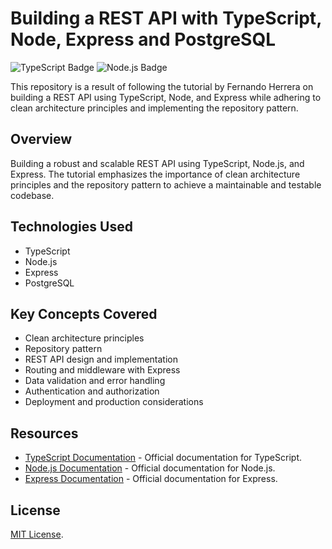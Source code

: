 # Building a REST API with TypeScript, Node, Express and PostgreSQL

  <img src="https://img.shields.io/badge/TypeScript-007ACC?logo=typescript" alt="TypeScript Badge">
  <img src="https://img.shields.io/badge/Node.js-339933?logo=node.js" alt="Node.js Badge">

This repository is a result of following the tutorial by Fernando Herrera on building a REST API using TypeScript, Node, and Express while adhering to clean architecture principles and implementing the repository pattern.

## Overview

Building a robust and scalable REST API using TypeScript, Node.js, and Express. The tutorial emphasizes the importance of clean architecture principles and the repository pattern to achieve a maintainable and testable codebase.

## Technologies Used

- TypeScript
- Node.js
- Express
- PostgreSQL

## Key Concepts Covered

- Clean architecture principles
- Repository pattern
- REST API design and implementation
- Routing and middleware with Express
- Data validation and error handling
- Authentication and authorization
- Deployment and production considerations

## Resources

- [TypeScript Documentation](https://www.typescriptlang.org/docs) - Official documentation for TypeScript.
- [Node.js Documentation](https://nodejs.org/en/docs) - Official documentation for Node.js.
- [Express Documentation](https://expressjs.com/en/4x/api.html) - Official documentation for Express.

## License

[MIT License](LICENSE).
